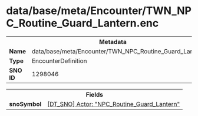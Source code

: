 <h1>data/base/meta/Encounter/TWN_NPC_Routine_Guard_Lantern.enc</h1><table><tr><th colspan="100%">Metadata</th></tr><tr><td><b>Name</b></td><td>data/base/meta/Encounter/TWN_NPC_Routine_Guard_Lantern.enc</td></tr><tr><td><b>Type</b></td><td>EncounterDefinition</td></tr><tr><td><b>SNO ID</b></td><td>1298046</td></tr></table>

<table><tr><th colspan="100%">Fields</th></tr><tr><td><b>snoSymbol</b></td><td><a href="..\Actor\NPC_Routine_Guard_Lantern.acr">[DT_SNO] Actor: "NPC_Routine_Guard_Lantern"</a></td></tr></table>

